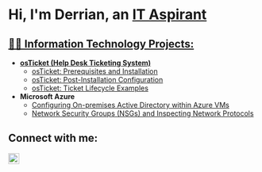 <h1>Hi, I'm Derrian, an <a href="https://linkedin.com/in/derrianmanning/">IT Aspirant</h1>

<h2>👨‍💻 Information Technology Projects:</h2>

- <b>osTicket (Help Desk Ticketing System)</b>
  - [osTicket: Prerequisites and Installation](https://github.com/derrianmanning/osTicket-Post-Installation-Configuration)
  - [osTicket: Post-Installation Configuration](https://github.com/------)
  - [osTicket: Ticket Lifecycle Examples](https://github.com/------)
- <b>Microsoft Azure</b>
  - [Configuring On-premises Active Directory within Azure VMs](https://github.com/------)
  - [Network Security Groups (NSGs) and Inspecting Network Protocols](https://github.com/------)

<h2>Connect with me:</h2>

[<img align="left" alt="Derrian | LinkedIn" width="22px" src="https://cdn.jsdelivr.net/npm/simple-icons@v3/icons/linkedin.svg" />][linkedin]


[linkedin]: https://linkedin.com/in/Derrianmanning/
